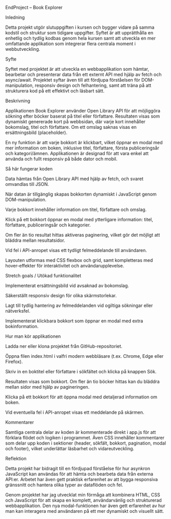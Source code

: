 EndProject – Book Explorer

Inledning

Detta projekt utgör slutuppgiften i kursen och bygger vidare på samma kodstil och struktur som tidigare uppgifter. Syftet är att upprätthålla en enhetlig och tydlig kodbas genom hela kursen samt att utveckla en mer omfattande applikation som integrerar flera centrala moment i webbutveckling.

Syfte

Syftet med projektet är att utveckla en webbapplikation som hämtar, bearbetar och presenterar data från ett externt API med hjälp av fetch och async/await. Projektet syftar även till att fördjupa förståelsen för DOM-manipulation, responsiv design och felhantering, samt att träna på att strukturera kod på ett effektivt och läsbart sätt.

Beskrivning

Applikationen Book Explorer använder Open Library API för att möjliggöra sökning efter böcker baserat på titel eller författare. Resultaten visas som dynamiskt genererade kort på webbsidan, där varje kort innehåller bokomslag, titel och författare. Om ett omslag saknas visas en ersättningsbild (placeholder).

En ny funktion är att varje bokkort är klickbart, vilket öppnar en modal med mer information om boken, inklusive titel, författare, första publiceringsår och kategori/ämnen. Applikationen är designad för att vara enkel att använda och fullt responsiv på både dator och mobil.

Så här fungerar koden

Data hämtas från Open Library API med hjälp av fetch, och svaret omvandlas till JSON.

När datan är tillgänglig skapas bokkorten dynamiskt i JavaScript genom DOM-manipulation.

Varje bokkort innehåller information om titel, författare och omslag.

Klick på ett bokkort öppnar en modal med ytterligare information: titel, författare, publiceringsår och kategorier.

Om fler än tio resultat hittas aktiveras paginering, vilket gör det möjligt att bläddra mellan resultatsidor.

Vid fel i API-anropet visas ett tydligt felmeddelande till användaren.

Layouten utformas med CSS flexbox och grid, samt kompletteras med hover-effekter för interaktivitet och användarupplevelse.

Stretch goals / Utökad funktionalitet

Implementerat ersättningsbild vid avsaknad av bokomslag.

Säkerställt responsiv design för olika skärmstorlekar.

Lagt till tydlig hantering av felmeddelanden vid ogiltiga sökningar eller nätverksfel.

Implementerat klickbara bokkort som öppnar en modal med extra bokinformation.

Hur man kör applikationen

Ladda ner eller klona projektet från GitHub-repositoriet.

Öppna filen index.html i valfri modern webbläsare (t.ex. Chrome, Edge eller Firefox).

Skriv in en boktitel eller författare i sökfältet och klicka på knappen Sök.

Resultaten visas som bokkort. Om fler än tio böcker hittas kan du bläddra mellan sidor med hjälp av pagineringen.

Klicka på ett bokkort för att öppna modal med detaljerad information om boken.

Vid eventuella fel i API-anropet visas ett meddelande på skärmen.

Kommentarer

Samtliga centrala delar av koden är kommenterade direkt i app.js för att förklara flödet och logiken i programmet. Även CSS innehåller kommentarer som delar upp koden i sektioner (header, sökfält, bokkort, pagination, modal och footer), vilket underlättar läsbarhet och vidareutveckling.

Reflektion

Detta projekt har bidragit till en fördjupad förståelse för hur asynkron JavaScript kan användas för att hämta och bearbeta data från externa API:er. Arbetet har även gett praktisk erfarenhet av att bygga responsiva gränssnitt och hantera olika typer av dataflöden och fel.

Genom projektet har jag utvecklat min förmåga att kombinera HTML, CSS och JavaScript för att skapa en komplett, användarvänlig och strukturerad webbapplikation. Den nya modal-funktionen har även gett erfarenhet av hur man kan interagera med användaren på ett mer dynamiskt och visuellt sätt.